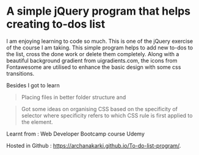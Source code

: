 # A simple jQuery program that helps creating to-dos list
I am enjoying learning to code so much. This is one of the jQuery exercise of the course I am taking. This simple program helps to add new to-dos to the list, cross the done work or delete them completely. Along with a beautiful background gradient from uigradients.com, the icons from Fontawesome are utilised to enhance the basic design with some css transitions.


Besides I got to learn 

> Placing files in better folder structure and 

> Got some ideas on organising CSS based on the specificity of selector where specificity refers to which CSS rule is first applied to the element.

Learnt from : Web Developer Bootcamp course Udemy


Hosted in Github :  https://archanakarki.github.io/To-do-list-program/.






